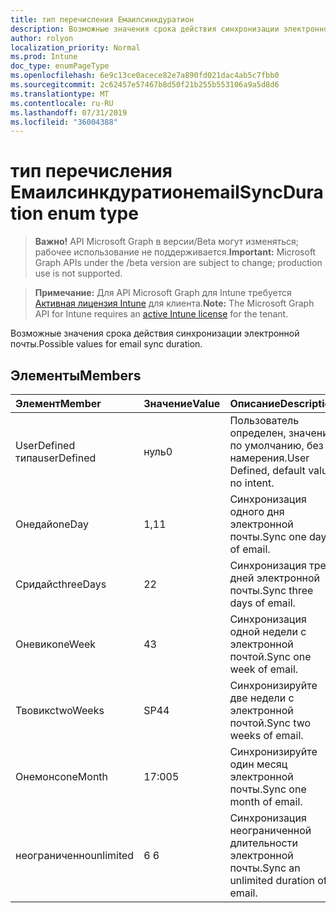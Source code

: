 ```yaml
---
title: тип перечисления Емаилсинкдуратион
description: Возможные значения срока действия синхронизации электронной почты.
author: rolyon
localization_priority: Normal
ms.prod: Intune
doc_type: enumPageType
ms.openlocfilehash: 6e9c13ce0acece82e7a890fd021dac4ab5c7fbb0
ms.sourcegitcommit: 2c62457e57467b8d50f21b255b553106a9a5d8d6
ms.translationtype: MT
ms.contentlocale: ru-RU
ms.lasthandoff: 07/31/2019
ms.locfileid: "36004388"
---
```

# <a name="emailsyncduration-enum-type"></a><span data-ttu-id="7b7f6-103">тип перечисления Емаилсинкдуратион</span><span class="sxs-lookup"><span data-stu-id="7b7f6-103">emailSyncDuration enum type</span></span>

> <span data-ttu-id="7b7f6-104">**Важно!** API Microsoft Graph в версии/Beta могут изменяться; рабочее использование не поддерживается.</span><span class="sxs-lookup"><span data-stu-id="7b7f6-104">**Important:** Microsoft Graph APIs under the /beta version are subject to change; production use is not supported.</span></span>

> <span data-ttu-id="7b7f6-105">**Примечание:** Для API Microsoft Graph для Intune требуется [Активная лицензия Intune](https://go.microsoft.com/fwlink/?linkid=839381) для клиента.</span><span class="sxs-lookup"><span data-stu-id="7b7f6-105">**Note:** The Microsoft Graph API for Intune requires an [active Intune license](https://go.microsoft.com/fwlink/?linkid=839381) for the tenant.</span></span>

<span data-ttu-id="7b7f6-106">Возможные значения срока действия синхронизации электронной почты.</span><span class="sxs-lookup"><span data-stu-id="7b7f6-106">Possible values for email sync duration.</span></span>

## <a name="members"></a><span data-ttu-id="7b7f6-107">Элементы</span><span class="sxs-lookup"><span data-stu-id="7b7f6-107">Members</span></span>
|<span data-ttu-id="7b7f6-108">Элемент</span><span class="sxs-lookup"><span data-stu-id="7b7f6-108">Member</span></span>|<span data-ttu-id="7b7f6-109">Значение</span><span class="sxs-lookup"><span data-stu-id="7b7f6-109">Value</span></span>|<span data-ttu-id="7b7f6-110">Описание</span><span class="sxs-lookup"><span data-stu-id="7b7f6-110">Description</span></span>|
|:---|:---|:---|
|<span data-ttu-id="7b7f6-111">UserDefined типа</span><span class="sxs-lookup"><span data-stu-id="7b7f6-111">userDefined</span></span>|<span data-ttu-id="7b7f6-112">нуль</span><span class="sxs-lookup"><span data-stu-id="7b7f6-112">0</span></span>|<span data-ttu-id="7b7f6-113">Пользователь определен, значение по умолчанию, без намерения.</span><span class="sxs-lookup"><span data-stu-id="7b7f6-113">User Defined, default value, no intent.</span></span>|
|<span data-ttu-id="7b7f6-114">Онедай</span><span class="sxs-lookup"><span data-stu-id="7b7f6-114">oneDay</span></span>|<span data-ttu-id="7b7f6-115">1,1</span><span class="sxs-lookup"><span data-stu-id="7b7f6-115">1</span></span>|<span data-ttu-id="7b7f6-116">Синхронизация одного дня электронной почты.</span><span class="sxs-lookup"><span data-stu-id="7b7f6-116">Sync one day of email.</span></span>|
|<span data-ttu-id="7b7f6-117">Сридайс</span><span class="sxs-lookup"><span data-stu-id="7b7f6-117">threeDays</span></span>|<span data-ttu-id="7b7f6-118">2</span><span class="sxs-lookup"><span data-stu-id="7b7f6-118">2</span></span>|<span data-ttu-id="7b7f6-119">Синхронизация трех дней электронной почты.</span><span class="sxs-lookup"><span data-stu-id="7b7f6-119">Sync three days of email.</span></span>|
|<span data-ttu-id="7b7f6-120">Оневик</span><span class="sxs-lookup"><span data-stu-id="7b7f6-120">oneWeek</span></span>|<span data-ttu-id="7b7f6-121">4</span><span class="sxs-lookup"><span data-stu-id="7b7f6-121">3</span></span>|<span data-ttu-id="7b7f6-122">Синхронизация одной недели с электронной почтой.</span><span class="sxs-lookup"><span data-stu-id="7b7f6-122">Sync one week of email.</span></span>|
|<span data-ttu-id="7b7f6-123">Твовикс</span><span class="sxs-lookup"><span data-stu-id="7b7f6-123">twoWeeks</span></span>|<span data-ttu-id="7b7f6-124">SP4</span><span class="sxs-lookup"><span data-stu-id="7b7f6-124">4</span></span>|<span data-ttu-id="7b7f6-125">Синхронизируйте две недели с электронной почтой.</span><span class="sxs-lookup"><span data-stu-id="7b7f6-125">Sync two weeks of email.</span></span>|
|<span data-ttu-id="7b7f6-126">Онемонс</span><span class="sxs-lookup"><span data-stu-id="7b7f6-126">oneMonth</span></span>|<span data-ttu-id="7b7f6-127">17:00</span><span class="sxs-lookup"><span data-stu-id="7b7f6-127">5</span></span>|<span data-ttu-id="7b7f6-128">Синхронизируйте один месяц электронной почты.</span><span class="sxs-lookup"><span data-stu-id="7b7f6-128">Sync one month of email.</span></span>|
|<span data-ttu-id="7b7f6-129">неограниченно</span><span class="sxs-lookup"><span data-stu-id="7b7f6-129">unlimited</span></span>|<span data-ttu-id="7b7f6-130">6 </span><span class="sxs-lookup"><span data-stu-id="7b7f6-130">6</span></span>|<span data-ttu-id="7b7f6-131">Синхронизация неограниченной длительности электронной почты.</span><span class="sxs-lookup"><span data-stu-id="7b7f6-131">Sync an unlimited duration of email.</span></span>|





